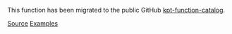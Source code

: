 This function has been migrated to the public GitHub [kpt-function-catalog](https://github.com/GoogleContainerTools/kpt-functions-catalog).

[Source](https://github.com/GoogleContainerTools/kpt-functions-catalog/tree/master/functions/ts/generate-folders)
[Examples](https://github.com/GoogleContainerTools/kpt-functions-catalog/tree/master/examples)
